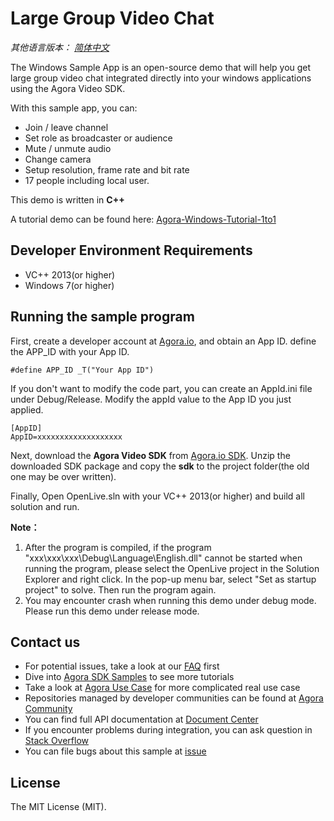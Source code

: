 # Large Group Video Chat

*其他语言版本： [简体中文](README.zh.md)*

The  Windows Sample App is an open-source demo that will help you get large group video chat integrated directly into your windows applications using the Agora Video SDK.

With this sample app, you can:

- Join / leave channel
- Set role as broadcaster or audience
- Mute / unmute audio
- Change camera
- Setup resolution, frame rate and bit rate
- 17 people including local user.

This demo is written in **C++**

A tutorial demo can be found here: [Agora-Windows-Tutorial-1to1](https://github.com/AgoraIO/Basic-Video-Call/tree/master/One-to-One-Video/Agora-Windows-Tutorial-1to1)

## Developer Environment Requirements
* VC++ 2013(or higher)
* Windows 7(or higher)

## Running the sample program
First, create a developer account at [Agora.io](https://dashboard.agora.io/signin/), and obtain an App ID. define the APP_ID with your App ID.

    #define APP_ID _T("Your App ID")

If you don't want to modify the code part, you can create an AppId.ini file under Debug/Release. Modify the appId value to the App ID you just applied.

    [AppID]
    AppID=xxxxxxxxxxxxxxxxxxx

Next, download the **Agora Video SDK** from [Agora.io SDK](https://www.agora.io/en/download/). Unzip the downloaded SDK package and copy the **sdk** to the project folder(the old one may be over written).

Finally, Open OpenLive.sln with your VC++ 2013(or higher) and build all solution and run.

**Note：**

  1. After the program is compiled, if the program "xxx\xxx\xxx\Debug\Language\English.dll" cannot be started when running the program, 
      please select the OpenLive project in the Solution Explorer and right click. In the pop-up menu bar, select "Set as startup project" to solve. Then run the program again.
  2. You may encounter crash when running this demo under debug mode. Please run this demo under release mode.

## Contact us

- For potential issues, take a look at our [FAQ](https://docs.agora.io/en/faq) first
- Dive into [Agora SDK Samples](https://github.com/AgoraIO) to see more tutorials
- Take a look at [Agora Use Case](https://github.com/AgoraIO-usecase) for more complicated real use case
- Repositories managed by developer communities can be found at [Agora Community](https://github.com/AgoraIO-Community)
- You can find full API documentation at [Document Center](https://docs.agora.io/en/)
- If you encounter problems during integration, you can ask question in [Stack Overflow](https://stackoverflow.com/questions/tagged/agora.io)
- You can file bugs about this sample at [issue](https://github.com/AgoraIO/Advanced-Video/issues)

 
## License

The MIT License (MIT).
